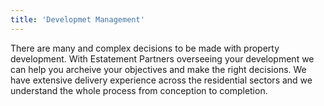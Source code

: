 ```yaml
---
title: 'Developmet Management'
---
```


There are many and complex decisions to be made with property development. With Estatement Partners overseeing your development we can help you archeive your objectives and make the right decisions. We have extensive delivery experience across the residential sectors and we understand the whole process from conception to completion.